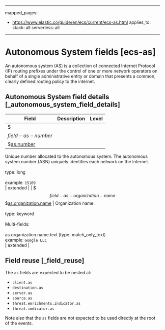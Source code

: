 <!-- This file is automatically generated. Don't edit it manually! -->
---
mapped_pages:
  - https://www.elastic.co/guide/en/ecs/current/ecs-as.html
applies_to:
  stack: all
  serverless: all
---

# Autonomous System fields [ecs-as]

An autonomous system (AS) is a collection of connected Internet Protocol (IP) routing prefixes under the control of one or more network operators on behalf of a single administrative entity or domain that presents a common, clearly defined routing policy to the internet.

## Autonomous System field details [_autonomous_system_field_details]

| Field | Description | Level |
| --- | --- | --- |
| $$$field-as-number$$$[as.number](#field-as-number) |
Unique number allocated to the autonomous system. The autonomous system number (ASN) uniquely identifies each network on the Internet.<br><br>type: long<br><br>
example: `15169`<br> | extended |
| $$$field-as-organization-name$$$[as.organization.name](#field-as-organization-name) |
Organization name.<br><br>type: keyword<br><br>
Multi-fields:<br><br>
as.organization.name.text (type: match_only_text)<br>
example: `Google LLC`<br> | extended |

## Field reuse [_field_reuse]

The `as` fields are expected to be nested at:

* `client.as`
* `destination.as`
* `server.as`
* `source.as`
* `threat.enrichments.indicator.as`
* `threat.indicator.as`

Note also that the `as` fields are not expected to be used directly at the root of the events.
